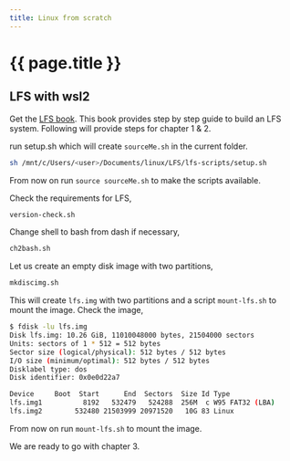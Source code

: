 ```yaml
---
title: Linux from scratch
---
```

# {{ page.title }}

## LFS with wsl2
Get the [LFS book](http://www.linuxfromscratch.org/lfs/download.html). This book provides step by step guide to build an LFS system. Following will provide steps for chapter 1 & 2.

run setup.sh which will create ``sourceMe.sh`` in the current folder.
```bash
sh /mnt/c/Users/<user>/Documents/linux/LFS/lfs-scripts/setup.sh
```
From now on run ``source sourceMe.sh`` to make the scripts available.

Check the requirements for LFS,
```bash
version-check.sh
```

Change shell to bash from dash if necessary,
```bash
ch2bash.sh
```

Let us create an empty disk image with two partitions,
```bash
mkdiscimg.sh
```
This will create ``lfs.img`` with two partitions and a script ``mount-lfs.sh`` to mount the image. Check the image, 
```bash
$ fdisk -lu lfs.img
Disk lfs.img: 10.26 GiB, 11010048000 bytes, 21504000 sectors
Units: sectors of 1 * 512 = 512 bytes
Sector size (logical/physical): 512 bytes / 512 bytes
I/O size (minimum/optimal): 512 bytes / 512 bytes
Disklabel type: dos
Disk identifier: 0x0e0d22a7

Device     Boot  Start      End  Sectors  Size Id Type
lfs.img1          8192   532479   524288  256M  c W95 FAT32 (LBA)
lfs.img2        532480 21503999 20971520   10G 83 Linux
```

From now on run ``mount-lfs.sh`` to mount the image.

We are ready to go with chapter 3.
